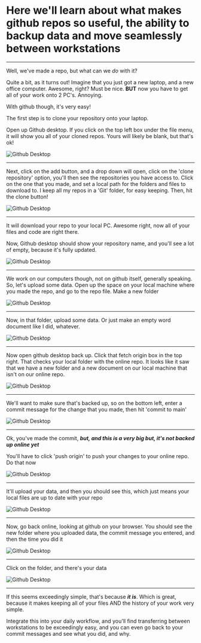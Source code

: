 # Here we'll learn about what makes github repos so useful, the ability to backup data and move seamlessly between workstations
---
Well, we've made a repo, but what can we *do* with it? 

Quite a bit, as it turns out! Imagine that you just got a new laptop, and a new office computer. Awesome, right? Must be nice. **BUT** now you have to get all of your work onto 2 PC's. Annoying. 

With github though, it's very easy! 

The first step is to clone your repository onto your laptop. 

Open up Github desktop. If you click on the top left box under the file menu, it will show you all of your cloned repos. Yours will likely be blank, but that's ok!

![Github Desktop](https://github.com/rhyacotritonriot/RAFWE.WFGRS.2023/blob/main/image.files/pushpull.1.jpg?raw=true)

---

Next, click on the add button, and a drop down will open, click on the 'clone repository' option, you'll then see the repositories you have access to. Click on the one that you made, and set a local path for the folders and files to download to. I keep all my repos in a 'Git' folder, for easy keeping. Then, hit the clone button!

![Github Desktop](https://github.com/rhyacotritonriot/RAFWE.WFGRS.2023/blob/main/image.files/pushpull.2.jpg?raw=true)

---

It will download your repo to your local PC. Awesome right, now all of your files and code are right there. 

Now, Github desktop should show your repository name, and you'll see a lot of empty, because it's fully updated. 

![Github Desktop](https://github.com/rhyacotritonriot/RAFWE.WFGRS.2023/blob/main/image.files/pushpull.3.jpg?raw=true)

---

We work on our computers though, not on github itself, generally speaking. So, let's upload some data. Open up the space on your local machine where you made the repo, and go to the repo file. Make a new folder 

![Github Desktop](https://github.com/rhyacotritonriot/RAFWE.WFGRS.2023/blob/main/image.files/pushpull.4.jpg?raw=true)

---

Now, in that folder, upload some data. Or just make an empty word document like I did, whatever. 

![Github Desktop](https://github.com/rhyacotritonriot/RAFWE.WFGRS.2023/blob/main/image.files/pushpull.5.jpg?raw=true)

---

Now open github desktop back up. Click that fetch origin box in the top right. That checks your local folder with the online repo. It looks like it saw that we have a new folder and a new document on our local machine that isn't on our online repo. 

![Github Desktop](https://github.com/rhyacotritonriot/RAFWE.WFGRS.2023/blob/main/image.files/pushpull.6.jpg?raw=true)

---

We'll want to make sure that's backed up, so on the bottom left, enter a commit message for the change that you made, then hit 'commit to main'

![Github Desktop](https://github.com/rhyacotritonriot/RAFWE.WFGRS.2023/blob/main/image.files/pushpull.7.jpg?raw=true)

---

Ok, you've made the commit, ***but, and this is a very big but, it's not backed up online yet*** 

You'll have to click 'push origin' to push your changes to your online repo. Do that now

![Github Desktop](https://github.com/rhyacotritonriot/RAFWE.WFGRS.2023/blob/main/image.files/pushpull.8.jpg?raw=true)

---

It'll upload your data, and then you should see this, which just means your local files are up to date with your repo

![Github Desktop](https://github.com/rhyacotritonriot/RAFWE.WFGRS.2023/blob/main/image.files/pushpull.9.jpg?raw=true)

---

Now, go back online, looking at github on your browser. You should see the new folder where you uploaded data, the commit message you entered, and then the time you did it

![Github Desktop](https://github.com/rhyacotritonriot/RAFWE.WFGRS.2023/blob/main/image.files/pushpull.10.jpg?raw=true)

---

Click on the folder, and there's your data

![Github Desktop](https://github.com/rhyacotritonriot/RAFWE.WFGRS.2023/blob/main/image.files/pushpull.11.jpg?raw=true)

---

If this seems exceedingly simple, that's because ***it is***. Which is great, because it makes keeping all of your files AND the history of your work very simple. 

Integrate this into your daily workflow, and you'll find transferring between workstations to be exceedingly easy, and you can even go back to your commit messages and see what you did, and why. 








